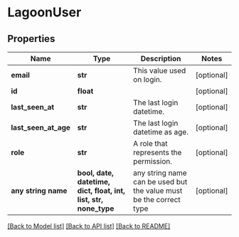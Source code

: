 # LagoonUser


## Properties
Name | Type | Description | Notes
------------ | ------------- | ------------- | -------------
**email** | **str** | This value used on login. | [optional] 
**id** | **float** |  | [optional] 
**last_seen_at** | **str** | The last login datetime. | [optional] 
**last_seen_at_age** | **str** | The last login datetime as age. | [optional] 
**role** | **str** | A role that represents the permission. | [optional] 
**any string name** | **bool, date, datetime, dict, float, int, list, str, none_type** | any string name can be used but the value must be the correct type | [optional]

[[Back to Model list]](../README.md#documentation-for-models) [[Back to API list]](../README.md#documentation-for-api-endpoints) [[Back to README]](../README.md)


